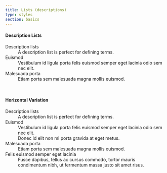 ```yaml
---
title: Lists (descriptions)
type: styles
section: basics
---
```



<h4>Description Lists</h4>
<dl> <dt>Description lists</dt> <dd>A description list is perfect for defining terms.</dd> <dt>Euismod</dt> <dd>Vestibulum id ligula porta felis euismod semper eget lacinia odio sem nec elit.</dd> <dt>Malesuada porta</dt> <dd>Etiam porta sem malesuada magna mollis euismod.</dd> </dl>
<br/>

<h4>Horizontal Variation</h4>
<dl class="dl-horizontal"> <dt>Description lists</dt> <dd>A description list is perfect for defining terms.</dd> <dt>Euismod</dt> <dd>Vestibulum id ligula porta felis euismod semper eget lacinia odio sem nec elit.</dd> <dd>Donec id elit non mi porta gravida at eget metus.</dd> <dt>Malesuada porta</dt> <dd>Etiam porta sem malesuada magna mollis euismod.</dd> <dt>Felis euismod semper eget lacinia</dt> <dd>Fusce dapibus, tellus ac cursus commodo, tortor mauris condimentum nibh, ut fermentum massa justo sit amet risus.</dd> </dl>